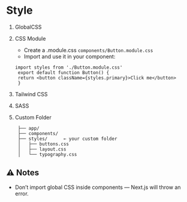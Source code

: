 # Style

1. GlobalCSS
2. CSS Module
   - Create a .module.css
    `components/Button.module.css`
   - Import and use it in your component:
   
   ``` 
   import styles from './Button.module.css'
    export default function Button() {
    return <button className={styles.primary}>Click me</button>
    }

3. Tailwind CSS
4. SASS
5. Custom Folder
   ``` src/
    ├── app/
    ├── components/
    ├── styles/      ← your custom folder
    │   ├── buttons.css
    │   ├── layout.css
    │   └── typography.css
    ```

## ⚠️ Notes
- Don’t import global CSS inside components — Next.js will throw an error.

